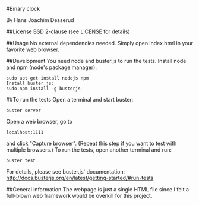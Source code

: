 #Binary clock

By Hans Joachim Desserud

##License
BSD 2-clause (see LICENSE for details)

##Usage
No external dependencies needed. Simply open index.html in your favorite web
browser.

##Development
You need node and buster.js to run the tests.
Install node and npm (node's package manager):

    sudo apt-get install nodejs npm
    Install buster.js:
    sudo npm install -g busterjs


##To run the tests
Open a terminal and start buster:

    buster server

Open a web browser, go to 

    localhost:1111

and click "Capture browser".
(Repeat this step if you want to test with multiple browsers.)
To run the tests, open another terminal and run:

    buster test

For details, please see buster.js' documentation:
http://docs.busterjs.org/en/latest/getting-started/#run-tests

##General information
The webpage is just a single HTML file since I felt a full-blown web framework
would be overkill for this project.
